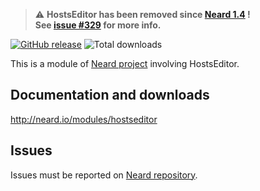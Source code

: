 > ⚠️ **HostsEditor has been removed since [Neard 1.4](http://neard.io/release/1.4) !**<br />
> **See [issue #329](https://github.com/crazy-max/neard/issues/329) for more info.**

[![GitHub release](https://img.shields.io/github/release/crazy-max/neard-tool-hostseditor.svg?style=flat-square)](https://github.com/crazy-max/neard-tool-hostseditor/releases/latest)
![Total downloads](https://img.shields.io/github/downloads/crazy-max/neard-tool-hostseditor/total.svg?style=flat-square)

This is a module of [Neard project](https://github.com/crazy-max/neard) involving HostsEditor.

## Documentation and downloads

http://neard.io/modules/hostseditor

## Issues

Issues must be reported on [Neard repository](https://github.com/crazy-max/neard/issues).
